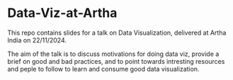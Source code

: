 # Data-Viz-at-Artha


This repo contains slides for a talk on Data Visualization, delivered at Artha India on 22/11/2024.

The aim of the talk is to discuss motivations for doing data viz, provide a brief on good and bad practices, and to point towards intresting resources and peple to follow to learn and consume good data visualization.


